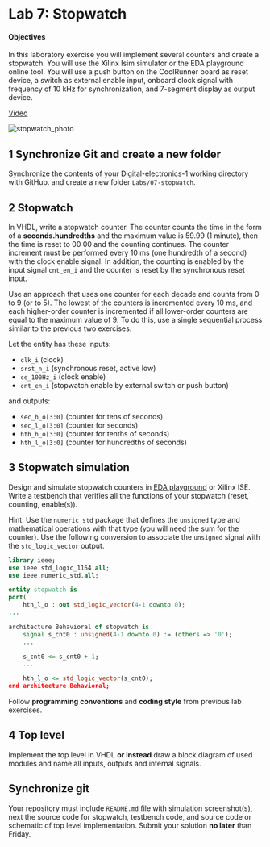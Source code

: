 # Lab 7: Stopwatch

#### Objectives

In this laboratory exercise you will implement several counters and create a stopwatch. You will use the Xilinx Isim simulator or the EDA playground online tool. You will use a push button on the CoolRunner board as reset device, a switch as external enable input, onboard clock signal with frequency of 10&nbsp;kHz for synchronization, and 7-segment display as output device.

[Video](https://youtu.be/B-whkwjdaxU)

![stopwatch_photo](stopwatch_photo.jpg)


## 1 Synchronize Git and create a new folder

Synchronize the contents of your Digital-electronics-1 working directory with GitHub. and create a new folder `Labs/07-stopwatch`.


## 2 Stopwatch

In VHDL, write a stopwatch counter. The counter counts the time in the form of a **seconds.hundredths** and the maximum value is 59.99 (1 minute), then the time is reset to 00 00 and the counting continues. The counter increment must be performed every 10 ms (one hundredth of a second) with the clock enable signal. In addition, the counting is enabled by the input signal `cnt_en_i` and the counter is reset by the synchronous reset input.

Use an approach that uses one counter for each decade and counts from 0 to 9 (or to 5). The lowest of the counters is incremented every 10 ms, and each higher-order counter is incremented if all lower-order counters are equal to the maximum value of 9. To do this, use a single sequential process similar to the previous two exercises.

Let the entity has these inputs:
* `clk_i` (clock)
* `srst_n_i` (synchronous reset, active low)
* `ce_100Hz_i` (clock enable)
* `cnt_en_i` (stopwatch enable by external switch or push button)

and outputs:
* `sec_h_o[3:0]` (counter for tens of seconds)
* `sec_l_o[3:0]` (counter for seconds)
* `hth_h_o[3:0]` (counter for tenths of seconds)
* `hth_l_o[3:0]` (counter for hundredths of seconds)


## 3 Stopwatch simulation

Design and simulate stopwatch counters in [EDA playground](https://www.edaplayground.com) or Xilinx ISE. Write a testbench that verifies all the functions of your stopwatch (reset, counting, enable(s)).

Hint: Use the `numeric_std` package that defines the `unsigned` type and mathematical operations with that type (you will need the sum for the counter). Use the following conversion to associate the `unsigned` signal with the `std_logic_vector` output.

```vhdl
library ieee;
use ieee.std_logic_1164.all;
use ieee.numeric_std.all;

entity stopwatch is
port(
    hth_l_o : out std_logic_vector(4-1 downto 0);
...

architecture Behavioral of stopwatch is
    signal s_cnt0 : unsigned(4-1 downto 0) := (others => '0');
    ...

    s_cnt0 <= s_cnt0 + 1;
    ...

    hth_l_o <= std_logic_vector(s_cnt0);
end architecture Behavioral;
```

Follow **programming conventions** and **coding style** from previous lab exercises.


## 4 Top level

Implement the top level in VHDL **or instead** draw a block diagram of used modules and name all inputs, outputs and internal signals.


## Synchronize git

Your repository must include `README.md` file with simulation screenshot(s), next the source code for stopwatch, testbench code, and source code or schematic of top level implementation. Submit your solution **no later** than Friday.
